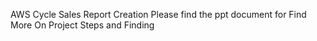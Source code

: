 AWS Cycle Sales Report Creation Please find the ppt document for Find More On Project Steps and Finding
